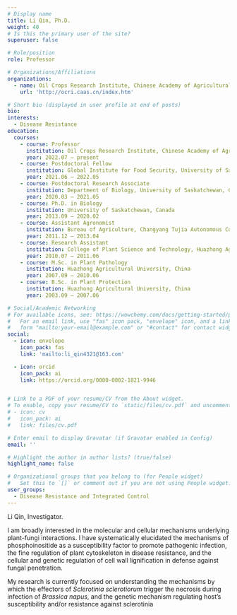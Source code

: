 ```yaml
---
# Display name
title: Li Qin, Ph.D.
weight: 40
# Is this the primary user of the site?
superuser: false

# Role/position
role: Professor

# Organizations/Affiliations
organizations:
  - name: Oil Crops Research Institute, Chinese Academy of Agricultural Sciences
    url: 'http://ocri.caas.cn/index.htm'

# Short bio (displayed in user profile at end of posts)
bio: 
interests:
  - Disease Resistance
education:
  courses:
    - course: Professor
      institution: Oil Crops Research Institute, Chinese Academy of Agricultural Sciences, China
      year: 2022.07 – present
    - course: Postdoctoral Fellow
      institution: Global Institute for Food Security, University of Saskatchewan, Canada
      year: 2021.06 – 2022.05
    - course: Postdoctoral Research Associate
      institution: Department of Biology, University of Saskatchewan, Canada
      year: 2020.03 – 2021.05
    - course: Ph.D. in Biology
      institution: University of Saskatchewan, Canada
      year: 2013.09 – 2020.02
    - course: Assistant Agronomist
      institution: Bureau of Agriculture, Changyang Tujia Autonomous County, Hubei, China
      year: 2011.12 – 2013.04
    - course: Research Assistant
      institution: College of Plant Science and Technology, Huazhong Agricultural University, China
      year: 2010.07 – 2011.06
    - course: M.Sc. in Plant Pathology
      institution: Huazhong Agricultural University, China
      year: 2007.09 – 2010.06
    - course: B.Sc. in Plant Protection
      institution: Huazhong Agricultural University, China
      year: 2003.09 – 2007.06

# Social/Academic Networking
# For available icons, see: https://wowchemy.com/docs/getting-started/page-builder/#icons
#   For an email link, use "fas" icon pack, "envelope" icon, and a link in the
#   form "mailto:your-email@example.com" or "#contact" for contact widget.
social:
  - icon: envelope
    icon_pack: fas
    link: 'mailto:li_qin4321@163.com'

  - icon: orcid
    icon_pack: ai
    link: https://orcid.org/0000-0002-1821-9946


# Link to a PDF of your resume/CV from the About widget.
# To enable, copy your resume/CV to `static/files/cv.pdf` and uncomment the lines below.
# - icon: cv
#   icon_pack: ai
#   link: files/cv.pdf

# Enter email to display Gravatar (if Gravatar enabled in Config)
email: ''

# Highlight the author in author lists? (true/false)
highlight_name: false

# Organizational groups that you belong to (for People widget)
#   Set this to `[]` or comment out if you are not using People widget.
user_groups:
  - Disease Resistance and Integrated Control
---
```

Li Qin, Investigator.

I am broadly interested in the molecular and cellular mechanisms underlying plant-fungi interactions. I have systematically elucidated the mechanisms of phosphoinositide as a susceptibility factor to promote pathogenic infection, the fine regulation of plant cytoskeleton in disease resistance, and the cellular and genetic regulation of cell wall lignification in defense against fungal penetration.

My research is currently focused on understanding the mechanisms by which the effectors of *Sclerotinia sclerotiorum* trigger the necrosis during infection of *Brassica napus*, and the genetic mechanism regulating host’s susceptibility and/or resistance against sclerotinia
